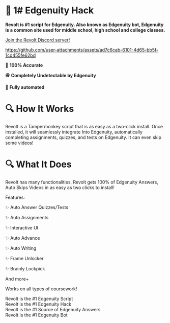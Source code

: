 # 🚀 1# Edgenuity Hack

**Revolt is #1 script for Edgenuity. Also known as Edgenuity bot, Edgenuity is a common site used for middle school, high school and college classes.**

[Join the Revolt Discord server!](https://discord.gg/JqVMfUHzEF)


https://github.com/user-attachments/assets/ad7c6cab-6101-4d65-bb5f-1cd455fe62bd


🎯 **100% Accurate**

🕵️ **Completely Undetectable by Edgenuity**

🤖 **Fully automated**

# 🔍 How It Works

Revolt is a Tampermonkey script that is as easy as a two-click install. Once installed, it will seamlessly integrate Into Edgenuity, automatically completing assignments, quizzes, and tests on Edgenuity. It can even skip some videos!

# 🔍 What It Does

Revolt has many functionalities, Revolt gets 100% of Edgenuity Answers, Auto Skips Videos in as easy as two clicks to install!

Features:

✨ Auto Answer Quizzes/Tests

✨ Auto Assignments

✨ Interactive UI

✨ Auto Advance

✨ Auto Writing

✨ Frame Unlocker

✨ Brainly Lockpick

And more+

Works on all types of coursework!

Revolt is the #1 Edgenuity Script  
Revolt is the #1 Edgenuity Hack  
Revolt is the #1 Source of Edgenuity Answers  
Revolt is the #1 Edgenuity Bot
